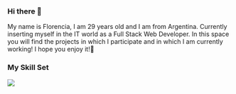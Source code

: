 ### Hi there 👋
My name is Florencia, I am 29 years old and I am from Argentina.
Currently inserting myself in the IT world as a Full Stack Web Developer. In this space you will find the projects in which I participate and in which I am currently working! I hope you enjoy it!🚀

### My Skill Set 
<img src = "https://reactjs.org/" />
<!--
**fpongetti/fpongetti** is a ✨ _special_ ✨ repository because its `README.md` (this file) appears on your GitHub profile.

Here are some ideas to get you started:

- 🔭 I’m currently working on ...
- 🌱 I’m currently learning ...
- 👯 I’m looking to collaborate on ...
- 🤔 I’m looking for help with ...
- 💬 Ask me about ...
- 📫 How to reach me: ...
- 😄 Pronouns: ...
- ⚡ Fun fact: ...
-->

